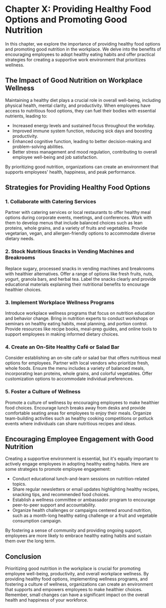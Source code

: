 Chapter X: Providing Healthy Food Options and Promoting Good Nutrition
======================================================================

In this chapter, we explore the importance of providing healthy food options and promoting good nutrition in the workplace. We delve into the benefits of encouraging employees to adopt healthy eating habits and offer practical strategies for creating a supportive work environment that prioritizes wellness.

**The Impact of Good Nutrition on Workplace Wellness**
------------------------------------------------------

Maintaining a healthy diet plays a crucial role in overall well-being, including physical health, mental clarity, and productivity. When employees have access to nutritious food options, they can fuel their bodies with essential nutrients, leading to:

* Increased energy levels and sustained focus throughout the workday.
* Improved immune system function, reducing sick days and boosting productivity.
* Enhanced cognitive function, leading to better decision-making and problem-solving abilities.
* Better stress management and mood regulation, contributing to overall employee well-being and job satisfaction.

By prioritizing good nutrition, organizations can create an environment that supports employees' health, happiness, and peak performance.

**Strategies for Providing Healthy Food Options**
-------------------------------------------------

### 1. Collaborate with Catering Services

Partner with catering services or local restaurants to offer healthy meal options during corporate events, meetings, and conferences. Work with them to develop menus that include balanced choices such as lean proteins, whole grains, and a variety of fruits and vegetables. Provide vegetarian, vegan, and allergen-friendly options to accommodate diverse dietary needs.

### 2. Stock Nutritious Snacks in Vending Machines and Breakrooms

Replace sugary, processed snacks in vending machines and breakrooms with healthier alternatives. Offer a range of options like fresh fruits, nuts, yogurt, granola bars, and herbal tea. Label the snacks clearly and provide educational materials explaining their nutritional benefits to encourage healthier choices.

### 3. Implement Workplace Wellness Programs

Introduce workplace wellness programs that focus on nutrition education and behavior change. Bring in nutrition experts to conduct workshops or seminars on healthy eating habits, meal planning, and portion control. Provide resources like recipe books, meal-prep guides, and online tools to support employees in making informed dietary choices.

### 4. Create an On-Site Healthy Café or Salad Bar

Consider establishing an on-site café or salad bar that offers nutritious meal options for employees. Partner with local vendors who prioritize fresh, whole foods. Ensure the menu includes a variety of balanced meals, incorporating lean proteins, whole grains, and colorful vegetables. Offer customization options to accommodate individual preferences.

### 5. Foster a Culture of Wellness

Promote a culture of wellness by encouraging employees to make healthier food choices. Encourage lunch breaks away from desks and provide comfortable seating areas for employees to enjoy their meals. Organize team-building activities such as healthy cooking competitions or potluck events where individuals can share nutritious recipes and ideas.

**Encouraging Employee Engagement with Good Nutrition**
-------------------------------------------------------

Creating a supportive environment is essential, but it's equally important to actively engage employees in adopting healthy eating habits. Here are some strategies to promote employee engagement:

* Conduct educational lunch-and-learn sessions on nutrition-related topics.
* Share regular newsletters or email updates highlighting healthy recipes, snacking tips, and recommended food choices.
* Establish a wellness committee or ambassador program to encourage peer-to-peer support and accountability.
* Organize health challenges or campaigns centered around nutrition, such as a month-long healthy eating challenge or a fruit and vegetable consumption campaign.

By fostering a sense of community and providing ongoing support, employees are more likely to embrace healthy eating habits and sustain them over the long term.

**Conclusion**
--------------

Prioritizing good nutrition in the workplace is crucial for promoting employee well-being, productivity, and overall workplace wellness. By providing healthy food options, implementing wellness programs, and fostering a culture of wellness, organizations can create an environment that supports and empowers employees to make healthier choices. Remember, small changes can have a significant impact on the overall health and happiness of your workforce.
